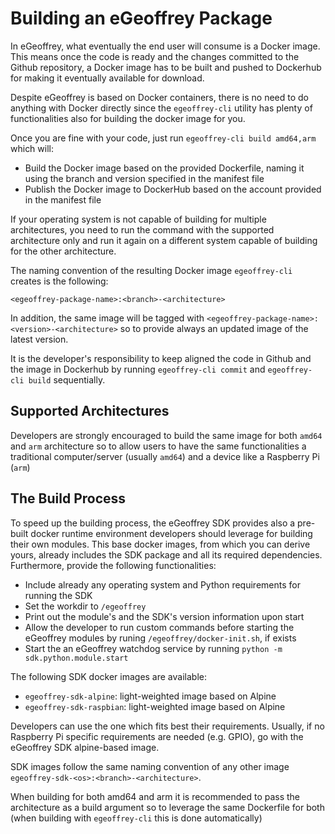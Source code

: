 # Building an eGeoffrey Package

In eGeoffrey, what eventually the end user will consume is a Docker image. This means once the code is ready and the changes committed to the Github repository, a Docker image has to be built and pushed to Dockerhub for making it eventually available for download.

Despite eGeoffrey is based on Docker containers, there is no need to do anything with Docker directly since the `egeoffrey-cli` utility has plenty of functionalities also for building the docker image for you.

Once you are fine with your code, just run `egeoffrey-cli build amd64,arm` which will:

* Build the Docker image based on the provided Dockerfile, naming it using the branch and version specified in the manifest file
* Publish the Docker image to DockerHub based on the account provided in the manifest file

If your operating system is not capable of building for multiple architectures, you need to run the command with the supported architecture only and run it again on a different system capable of building for the other architecture.

The naming convention of the resulting Docker image `egeoffrey-cli` creates is the following:

    <egeoffrey-package-name>:<branch>-<architecture>

In addition, the same image will be tagged with `<egeoffrey-package-name>:<version>-<architecture>` so to provide always an updated image of the latest version.
    
It is the developer's responsibility to keep aligned the code in Github and the image in Dockerhub by running  `egeoffrey-cli commit` and `egeoffrey-cli build` sequentially.

## Supported Architectures

Developers are strongly encouraged to build the same image for both `amd64` and `arm` architecture so to allow users to have the same functionalities a traditional computer/server (usually `amd64`) and a device like a Raspberry Pi (`arm`)

## The Build Process

To speed up the building process, the eGeoffrey SDK provides also a pre-built docker runtime environment developers should leverage for building their own modules. This base docker images, from which you can derive yours, already includes the SDK package and all its required dependencies. Furthermore, provide the following functionalities:

* Include already any operating system and Python requirements for running the SDK
* Set the workdir to `/egeoffrey`
* Print out the module's and the SDK's version information upon start
* Allow the developer to run custom commands before starting the eGeoffrey modules by runing `/egeoffrey/docker-init.sh`, if exists
* Start the an eGeoffrey watchdog service by running `python -m sdk.python.module.start`

The following SDK docker images are available:

* `egeoffrey-sdk-alpine`: light-weighted image based on Alpine
* `egeoffrey-sdk-raspbian`: light-weighted image based on Alpine

Developers can use the one which fits best their requirements. Usually, if no Raspberry Pi specific requirements are needed (e.g. GPIO), go with the eGeoffrey SDK alpine-based image.

SDK images follow the same naming convention of any other image `egeoffrey-sdk-<os>:<branch>-<architecture>`.

When building for both amd64 and arm it is recommended to pass the architecture as a build argument so to leverage the same Dockerfile for both (when building with `egeoffrey-cli` this is done automatically)
